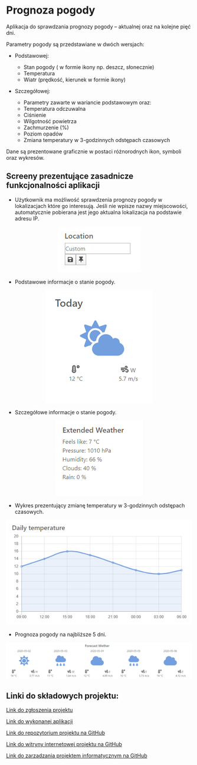 # Prognoza pogody
 Aplikacja do sprawdzania prognozy pogody – aktualnej oraz na kolejne pięć dni.

Parametry pogody są przedstawiane w dwóch wersjach:

- Podstawowej:
  - Stan pogody ( w formie ikony np. deszcz, słonecznie)
  - Temperatura
  - Wiatr (prędkość, kierunek w formie ikony)

- Szczegółowej:
  - Parametry zawarte w wariancie podstawowym oraz:
  - Temperatura odczuwalna
  - Ciśnienie
  - Wilgotność powietrza
  - Zachmurzenie (%)
  - Poziom opadów
  - Zmiana temperatury w 3-godzinnych odstępach czasowych

Dane są prezentowane graficznie w postaci różnorodnych ikon, symboli oraz wykresów.

## Screeny prezentujące zasadnicze funkcjonalności aplikacji

 * Użytkownik ma możliwość sprawdzenia prognozy pogody w lokalizacjach które go interesują. Jeśli nie wpisze nazwy miejscowości, automatycznie pobierana jest jego aktualna lokalizacja na podstawie adresu IP.
<p align="center">
  <img src="https://github.com/DKusarek/BAI_Projekt_Witryna_Projektu/blob/master/location.PNG?raw=true" alt="Location"/>
</p>
                                                                                                                     
 * Podstawowe informacje o stanie pogody. 
<p align="center">
  <img src="https://github.com/DKusarek/BAI_Projekt_Witryna_Projektu/blob/master/current.PNG?raw=true" alt="Current"/>
</p>

 * Szczegółowe informacje o stanie pogody.
<p align="center">
  <img src="https://github.com/DKusarek/BAI_Projekt_Witryna_Projektu/blob/master/extend.PNG?raw=true" alt="Extend"/>
</p>
                                                                                                                 
 * Wykres prezentujący zmianę temperatury w 3-godzinnych odstępach czasowych.
<p align="center">
  <img src="https://github.com/DKusarek/BAI_Projekt_Witryna_Projektu/blob/master/chart.PNG?raw=true" alt="Chart"/>
</p>
                                                                                                               
 * Prognoza pogody na najbliższe 5 dni.
<p align="center">
  <img src="https://github.com/DKusarek/BAI_Projekt_Witryna_Projektu/blob/master/forecast.PNG?raw=true" alt="Forecast"/>
</p>

## Linki do składowych projektu:

[Link do zgłoszenia projektu](https://e-uczelnia.uek.krakow.pl/mod/forum/discuss.php?d=120968)

[Link do wykonanej aplikacji](https://dkusarek.github.io/BAI_Projekt)

[Link do repozytorium projektu na GitHub](https://github.com/DKusarek/BAI_Projekt)

[Link do witryny internetowej projektu na GitHub](https://dkusarek.github.io/My-Weather)

[Link do zarządzania projektem informatycznym na GitHub](https://github.com/DKusarek/BAI_Projekt/projects/1)
